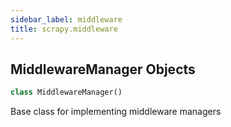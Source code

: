 ```yaml
---
sidebar_label: middleware
title: scrapy.middleware
---
```


## MiddlewareManager Objects

```python
class MiddlewareManager()
```

Base class for implementing middleware managers

